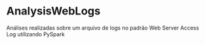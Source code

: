 # AnalysisWebLogs
Análises realizadas sobre um arquivo de logs no padrão Web Server Access Log utilizando PySpark
